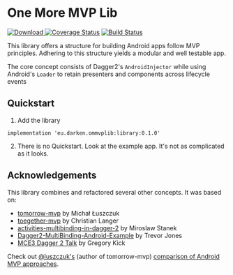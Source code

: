 # One More MVP Lib
[ ![Download](https://api.bintray.com/packages/darken/maven/ommvplib/images/download.svg) ](https://bintray.com/darken/maven/ommvplib/_latestVersion)
[![Coverage Status](https://coveralls.io/repos/github/d4rken/ommvplib/badge.svg)](https://coveralls.io/github/d4rken/ommvplib)
[![Build Status](https://travis-ci.org/d4rken/ommvplib.svg?branch=master)](https://travis-ci.org/d4rken/ommvplib)

This library offers a structure for building Android apps follow MVP principles. Adhering to this structure yields a modular and well testable app.

The core concept consists of Dagger2's `AndroidInjector` while using Android's `Loader` to retain presenters and components across lifecycle events

## Quickstart
1. Add the library
```
implementation 'eu.darken.ommvplib:library:0.1.0'
```
2. There is no Quickstart. Look at the example app. It's not as complicated as it looks. 

## Acknowledgements
This library combines and refactored several other concepts. It was based on:

* [tomorrow-mvp](https://github.com/michal-luszczuk/tomorrow-mvp) by Michał Łuszczuk
* [toegether-mvp](https://github.com/laenger/together-mvp) by Christian Langer
* [activities-multibinding-in-dagger-2](http://frogermcs.github.io/activities-multibinding-in-dagger-2/) by Miroslaw Stanek
* [Dagger2-MultiBinding-Android-Example](https://github.com/trevjonez/Dagger2-MultiBinding-Android-Example) by Trevor Jones
* [MCE3 Dagger 2 Talk](https://www.youtube.com/watch?v=iwjXqRlEevg) by Gregory Kick

Check out [@luszczuk's](https://twitter.com/luszczuk) (author of tomorrow-mvp) [comparison of Android MVP approaches](http://blog.propaneapps.com/android/mvp-for-android/).
